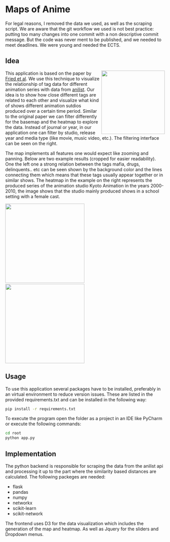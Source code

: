Maps of Anime
===

For legal reasons, I removed the data we used, as well as the scraping script. We are aware that the git workflow we used is not best practice: putting too many changes into one commit with a non descriptive commit message. But the code was never ment to be published, and we needed to meet deadlines. We were young and needed the ECTS.

## Idea
<img width="200" align="right" src="https://i.imgur.com/nNG1JAt.png">

This application is based on the paper by [Fried et al](https://arxiv.org/abs/1304.2681). We use this technique to visualize the relationship of tag data for different animation series with data from [anilist](https://anilist.co). Our idea is to show how close different tags are related to each other and visualize what kind of shows different animation sutdios produced over a certain time period. 
Similar to the original paper we can filter differently for the basemap and the heatmap to explore the data. Instead of journal or year, in our application one can filter by studio, release year and media type (like movie, music video, etc.). The filtering interface can be seen on the right.


The map implements all features one would expect like zooming and panning.
Below are two example results (cropped for easier readability). One the left one a strong relation between the tags mafia, drugs, delinquents.. etc can be seen shown by the background color and the lines connecting them which means that these tags usually appear together or in similar shows.
The heatmap in the example on the right represents the produced series of the animation studio Kyoto Animation in the years 2000-2010, the image shows that the studio mainly produced shows in a school setting with a female cast.

<img height="250" src="https://i.imgur.com/zszBsDD.png"> &nbsp; &nbsp; &nbsp; <img height="250" src="https://i.imgur.com/XSd3spw.png">

## Usage
To use this application several packages have to be installed, preferably in an virtual environment to reduce version issues. These are listed in the provided requirements.txt and can be installed in the following way:

```bash
pip install -r requirements.txt
```

To execute the program open the folder as a project in an IDE like PyCharm or execute the following commands:

```bash
cd root
python app.py
```




## Implementation
The python backend is responsible for scraping the data from the anilist api and processing it up to the part where the similarity based distances are calculated. The following packeges are needed:
- flask
- pandas
- numpy
- networkx
- scikit-learn
- scikit-network


The frontend uses D3 for the data visualization which includes the generation of the map and heatmap. As well as Jquery for the sliders and Dropdown menus.



